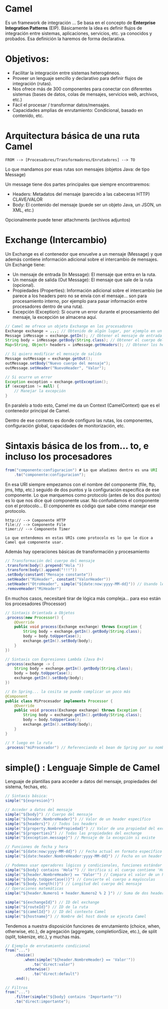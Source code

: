 
# Camel

Es un framework de integración ... Se basa en el concepto de **Enterprise Integration Patterns** (EIP).
Básicamente la idea es definir flujos de integración entre sistemas, aplicaciones, servicios, etc. ya conocidos y probados.
Esa definición la haremos de forma declarativa.

# Objetivos:

- Facilitar la integración entre sistemas heterogéneos.
- Proveer un lenguaje sencillo y declarativo para definir flujos de integración (rutas).
- Nos ofrece más de 300 componentes para conectar con diferentes sistemas (bases de datos, colas de mensajes, servicios web, archivos, etc.)
- Fácil el procesar / transformar datos/mensajes.
- Capacidades amplias de enrutamiento: Condicional, basado en contenido, etc.


# Arquitectura básica de una ruta Camel

    FROM --> [Procesadores/Transformadores/Enrutadores] --> TO

Lo que mandamos por esas rutas son mensajes (objetos Java: de tipo Message)

Un message tiene dos partes principales que siempre encontraremos:
- Headers: Metadatos del mensaje (parecido a las cabeceras HTTP) CLAVE/VALOR
- Body: El contenido del mensaje (puede ser un objeto Java, un JSON, un XML, etc.)

Opcionalmente puede tener attachments (archivos adjuntos)

# Exchange (Intercambio)

Un Exchange es el contenedor que envuelve a un mensaje (Message) y que además contiene información adicional sobre el intercambio de mensajes.
Un Exchange tiene:
- Un mensaje de entrada (In Message): El mensaje que entra en la ruta.
- Un mensaje de salida (Out Message): El mensaje que sale de la ruta (opcional).
- Propiedades (Properties): Información adicional sobre el intercambio (se parece a los headers pero no se envía con el mensaje... son para procesamiento interno, por ejemplo para pasar información entre procesadores dentro de una ruta).
- Excepción (Exception): Si ocurre un error durante el procesamiento del mensaje, la excepción se almacena aquí.

```java
// Camel me ofrece un objeto Exchange en los procesadores
Exchange exchange = ...; // Obtenido de algún lugar, por ejemplo en un procesador
Message inMessage = exchange.getIn(); // Obtener el mensaje de entrada
String body = inMessage.getBody(String.class); // Obtener el cuerpo del mensaje como String
Map<String, Object> headers = inMessage.getHeaders(); // Obtener los headers del mensaje

// Si quiero modificar el mensaje de salida
Message outMessage = exchange.getOut();
outMessage.setBody("Nuevo cuerpo del mensaje");
outMessage.setHeader("NuevoHeader", "Valor");

// Si ocurre un error
Exception exception = exchange.getException();
if (exception != null) {
    // Manejar la excepción
}
```

En paralelo a todo esto, Camel me da un Context (CamelContext) que es el contenedor principal de Camel.

Dentro de ese contexto es donde configuro las rutas, los componentes, configuración global, capacidades de monitorización, etc.


# Sintaxis básica de los from... to, e incluso los procesadores

```java
from("componente:configuracion") # Lo que añadimos dentro es una URI
    .to("componente:configuracion");
```

En esa URI siempre empezamos con el nombre del componente (file, ftp, jms, http, etc.) seguido de dos puntos y la configuración específica de ese componente.
Lo que marquemos como protocolo (antes de los dos puntos) es lo que nos dice qué componente usar.
No confundamos el componente con el protocolo... El componente es código que sabe cómo manejar ese protocolo.

    http:// --> Componente HTTP
    file:// --> Componente File
    timer:// --> Componente Timer

    Lo que entendemos en estas URIs como protocolo es lo que le dice a Camel qué componente usar.

Además hay operaciones básicas de transformación y procesamiento

```java
// Transformación del cuerpo del mensaje
.transform(body().prepend("Hola "))
.transform(body().append("!!!"))
.setBody(constant("Mensaje constante"))
.setHeader("MiHeader", constant("ValorHeader"))
.setHeader("OtroHeader", simple("${date:now:yyyy-MM-dd}")) // Usando lenguaje Simple
.removeHeader("MiHeader")
```
En muchos casos, necesitaré tirar de lógica más compleja... para eso están los procesadores (Processor)

```java
// Sintaxis Orientada a Objetos
.process(new Processor() {
    @Override
    public void process(Exchange exchange) throws Exception {
        String body = exchange.getIn().getBody(String.class);
        body = body.toUpperCase();
        exchange.getIn().setBody(body);
    }
})

// Sintaxis con Expresiones Lambda (Java 8+)
.process(exchange -> {
    String body = exchange.getIn().getBody(String.class);
    body = body.toUpperCase();
    exchange.getIn().setBody(body);
})

// En Spring... la cosita se puede complicar un poco más
@Component
public class MiProcesador implements Processor {
    @Override
    public void process(Exchange exchange) throws Exception {
        String body = exchange.getIn().getBody(String.class);
        body = body.toUpperCase();
        exchange.getIn().setBody(body);
    }
}   

// Y luego en la ruta
.process("miProcesador") // Referenciando el bean de Spring por su nombre
```

# simple() : Lenguaje Simple de Camel

Lenguaje de plantillas para acceder a datos del mensaje, propiedades del sistema, fechas, etc.

```java
// Sintaxis básica:
simple("${expresion}")

// Acceder a datos del mensaje
simple("${body}") // Cuerpo del mensaje
simple("${header.NombreHeader}") // Valor de un header específico
simple("${headers}") // Todos los headers
simple("${property.NombrePropiedad}") // Valor de una propiedad del exchange
simple("${properties}") // Todas las propiedades del exchange
simple("${exception.message}") // Mensaje de la excepción si existe

// Funciones de fecha y hora
simple("${date:now:yyyy-MM-dd}") // Fecha actual en formato específico
simple("${date:header.NombreHeader:yyyy-MM-dd}") // Fecha en un header específico

// Podemos usar operadores lógicos y condicionales, funciones estándar de Java
simple("${body} contains 'Hola'") // Verifica si el cuerpo contiene 'Hola'
simple("${header.NombreHeader} == 'Valor'") // Compara el valor de un header
simple("${body.toUpperCase()}") // Convierte el cuerpo a mayúsculas
simple("${body.length()}") // Longitud del cuerpo del mensaje
// Operaciones matemáticas
simple("${header.Numero1 + header.Numero2 % 2 }") // Suma de dos headers numéricos

simple("${exchangeId}") // ID del exchange
simple("${routeId}") // ID de la ruta
simple("${camelId}") // ID del contexto Camel
simple("${hostname}") // Nombre del host donde se ejecuta Camel
```

Tendemos a nuestra disposición funciones de enrutamiento (choice, when, otherwise, etc.), de agregación (aggregate, completionSize, etc.), de split (split, tokenize, etc.), y muchas más.

```java
// Ejemplo de enrutamiento condicional
from("...")
    .choice()
        .when(simple("${header.NombreHeader} == 'Valor'"))
            .to("direct:valor")
        .otherwise()
            .to("direct:default")
    .end();

// Filtros
from("...")
    .filter(simple("${body} contains 'Importante'"))
    .to("direct:importante");